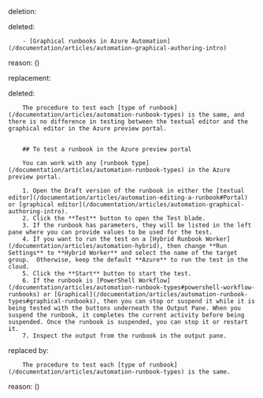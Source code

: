deletion:

deleted:

		- [Graphical runbooks in Azure Automation](/documentation/articles/automation-graphical-authoring-intro)

reason: ()

replacement:

deleted:

		The procedure to test each [type of runbook](/documentation/articles/automation-runbook-types) is the same, and there is no difference in testing between the textual editor and the graphical editor in the Azure preview portal.  
		
		
		## To test a runbook in the Azure preview portal
		
		You can work with any [runbook type](/documentation/articles/automation-runbook-types) in the Azure preview portal.
		
		1. Open the Draft version of the runbook in either the [textual editor](/documentation/articles/automation-editing-a-runbook#Portal) or [graphical editor](/documentation/articles/automation-graphical-authoring-intro).
		2. Click the **Test** button to open the Test blade.
		3. If the runbook has parameters, they will be listed in the left pane where you can provide values to be used for the test.
		4. If you want to run the test on a [Hybrid Runbook Worker](/documentation/articles/automation-hybrid), then change **Run Settings** to **Hybrid Worker** and select the name of the target group.  Otherwise, keep the default **Azure** to run the test in the cloud.
		5. Click the **Start** button to start the test.
		6. If the runbook is [PowerShell Workflow](/documentation/articles/automation-runbook-types#powershell-workflow-runbooks) or [Graphical](/documentation/articles/automation-runbook-types#graphical-runbooks), then you can stop or suspend it while it is being tested with the buttons underneath the Output Pane. When you suspend the runbook, it completes the current activity before being suspended. Once the runbook is suspended, you can stop it or restart it.
		7. Inspect the output from the runbook in the output pane.

replaced by:

		The procedure to test each [type of runbook](/documentation/articles/automation-runbook-types) is the same.

reason: ()

